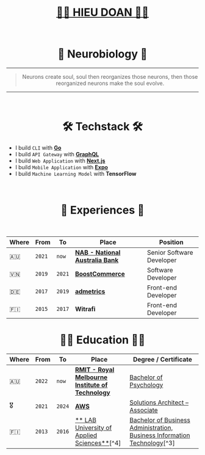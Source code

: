 <div align="center">
  <h1><a href="https://hieudoanm.github.io">👨‍💻 HIEU DOAN 👨‍💻</a></h1>
</div>

<br />

<div align="center">
  <h1>🧠 Neurobiology 🧬</h1>
</div>

---

<div align="center">
  <blockquote>Neurons create soul, soul then reorganizes those neurons, then those reorganized neurons make the soul evolve.</blockquote>
</div>

---

<br />

<div align="center">
  <h1>🛠️ Techstack 🛠️</h1>
</div>

- I build `CLI` with [**Go**](https://github.com/hieudoanm/go-cli)
- I build `API Gateway` with [**GraphQL**](https://github.com/hieudoanm/ts-gql)
- I build `Web Application` with [**Next.js**](https://github.com/hieudoanm/ts-next)
- I build `Mobile Application` with [**Expo**](https://github.com/hieudoanm/ts-expo)
- I build `Machine Learning Model` with **TensorFlow**

<br />

<div align="center">
  <h1>📜 Experiences 📜</h1>
</div>

<br />

| Where | From   | To     | Place                                    | Position                  |
| ----- | ------ | ------ | ---------------------------------------- | ------------------------- |
| 🇦🇺     | `2021` | `now`  | [**NAB - National Australia Bank**][nab] | Senior Software Developer |
| 🇻🇳     | `2019` | `2021` | [**BoostCommerce**][boostcommerce]       | Software Developer        |
| 🇩🇪     | `2017` | `2019` | [**admetrics**][admetrics]               | Front-end Developer       |
| 🇫🇮     | `2015` | `2017` | **Witrafi**                              | Front-end Developer       |

<div align="center">
  <h1>👨‍🎓 Education 👨‍🎓</h1>
</div>

| Where | From   | To     | Place                                                              | Degree / Certificate                                                                    |
| ----- | ------ | ------ | ------------------------------------------------------------------ | --------------------------------------------------------------------------------------- |
| 🇦🇺     | `2022` | `now`  | [**RMIT - Royal Melbourne Institute of Technology**][rmit-vietnam] | [Bachelor of Psychology][rmit-psychology]                                               |
| 🎖️     | `2021` | `2024` | [**AWS**][aws]                                                     | [Solutions Architect – Associate][aws-ssa]                                              |
| 🇫🇮     | `2013` | `2016` | [** LAB University of Applied Sciences**][lab][^4]                 | [Bachelor of Business Administration, Business Information Technology][lab-bba-bit][^3] |

[admetrics]: https://www.admetrics.io/
[aws]: https://aws.amazon.com
[aws-ssa]: https://www.credly.com/badges/a427ccdc-fc44-4874-a422-21d772e0e4b3
[boostcommerce]: https://boostcommerce.net/
[lab]: https://lab.fi/
[lab-bba-bit]: https://lab.fi/en/study/bachelor-business-administration-business-information-technology-full-time-studies-lahti-210
[nab]: https://www.nab.com.au/
[rmit-psychology]: https://www.rmit.edu.vn/study-at-rmit/undergraduate-programs/bachelor-of-psychology
[rmit-vietnam]: https://www.rmit.edu.vn/
